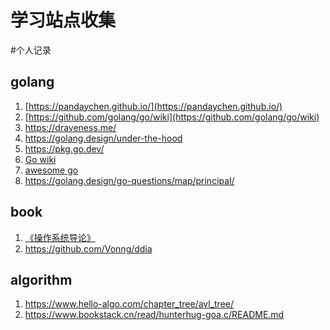 # 学习站点收集

<!--more-->
#个人记录 

## golang

1. [https://pandaychen.github.io/](https://pandaychen.github.io/)
2. [https://github.com/golang/go/wiki](https://github.com/golang/go/wiki)
3. https://draveness.me/
4. https://golang.design/under-the-hood
5. https://pkg.go.dev/
6. [Go wiki](https://github.com/golang/go/wiki)
7. [awesome go](https://awesome-go.com/)
8. https://golang.design/go-questions/map/principal/


## book
1. [《操作系统导论》](https://book.douban.com/subject/33463930/)
2. https://github.com/Vonng/ddia


## algorithm
1. https://www.hello-algo.com/chapter_tree/avl_tree/
2. https://www.bookstack.cn/read/hunterhug-goa.c/README.md
